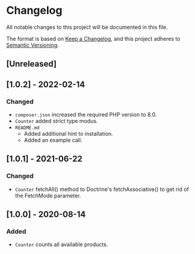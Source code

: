 # Changelog
All notable changes to this project will be documented in this file.

The format is based on [Keep a Changelog](https://keepachangelog.com/en/1.0.0/),
and this project adheres to [Semantic Versioning](https://semver.org/spec/v2.0.0.html).

## [Unreleased]

## [1.0.2] - 2022-02-14
### Changed
- `composer.json` increased the required PHP version to 8.0.
- `Counter` added strict type modus.
- `README.md` 
  - Added additional hint to installation.
  - Added an example call.

## [1.0.1] - 2021-06-22
### Changed
- `Counter` fetchAll() method to Doctrine's fetchAssociative() to get rid of the FetchMode parameter.

## [1.0.0] - 2020-08-14
### Added
- `Counter` counts all available products.
